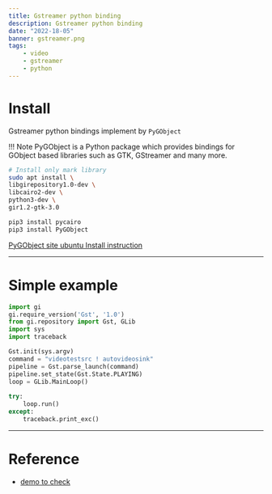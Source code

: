 ```yaml
---
title: Gstreamer python binding
description: Gstreamer python binding
date: "2022-18-05"
banner: gstreamer.png
tags:
    - video
    - gstreamer
    - python
---
```


# Install
Gstreamer python bindings implement by `PyGObject`

!!! Note
    PyGObject is a Python package which provides bindings for GObject based libraries such as GTK, GStreamer and many more.

```bash title="install" linenums="1" hl_lines="3 8"
# Install only mark library
sudo apt install \
libgirepository1.0-dev \
libcairo2-dev \
python3-dev \
gir1.2-gtk-3.0

pip3 install pycairo
pip3 install PyGObject
```

[PyGObject site ubuntu Install instruction](https://pygobject.readthedocs.io/en/latest/getting_started.html#ubuntu-logo-ubuntu-debian-logo-debian)

---

# Simple example

```python title="gst" linenums="1" hl_lines="2"
import gi
gi.require_version('Gst', '1.0')
from gi.repository import Gst, GLib
import sys
import traceback

Gst.init(sys.argv)
command = "videotestsrc ! autovideosink"
pipeline = Gst.parse_launch(command)
pipeline.set_state(Gst.State.PLAYING)
loop = GLib.MainLoop()
 
try:
    loop.run()
except:
    traceback.print_exc()
```

---

# Reference
- [demo to check](https://ittone.ma/ittone/python-how-to-create-gstreamer-rtsp-server-with-variable-frame-rate/)
